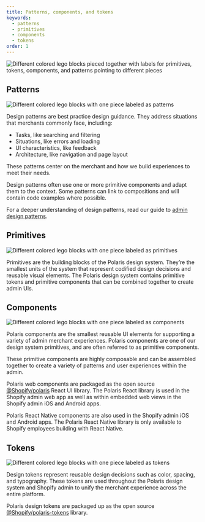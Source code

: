 ```yaml
---
title: Patterns, components, and tokens
keywords:
  - patterns
  - primitives
  - components
  - tokens
order: 1
---
```


![Different colored lego blocks pieced together with labels for primitives, tokens, components, and patterns pointing to different pieces](/images/getting-started/patterns-components-tokens/combined@2x.png)

## Patterns

![Different colored lego blocks with one piece labeled as patterns](/images/getting-started/patterns-components-tokens/patterns@2x.png)

Design patterns are best practice design guidance. They address situations that merchants commonly face, including:

- Tasks, like searching and filtering
- Situations, like errors and loading
- UI characteristics, like feedback
- Architecture, like navigation and page layout

These patterns center on the merchant and how we build experiences to meet their needs.

Design patterns often use one or more primitive components and adapt them to the context. Some patterns can link to compositions and will contain code examples where possible.

For a deeper understanding of design patterns, read our guide to [admin design patterns](/foundations/patterns/design-patterns).

## Primitives

![Different colored lego blocks with one piece labeled as primitives](/images/getting-started/patterns-components-tokens/primitives@2x.png)

Primitives are the building blocks of the Polaris design system. They’re the smallest units of the system that represent codified design decisions and reusable visual elements. The Polaris design system contains primitive tokens and primitive components that can be combined together to create admin UIs.

## Components

![Different colored lego blocks with one piece labeled as components](/images/getting-started/patterns-components-tokens/components@2x.png)

Polaris components are the smallest reusable UI elements for supporting a variety of admin merchant experiences. Polaris components are one of our design system primitives, and are often referred to as primitive components.

These primitive components are highly composable and can be assembled together to create a variety of patterns and user experiences within the admin.

Polaris web components are packaged as the open source [@Shopify/polaris](https://github.com/Shopify/polaris/tree/main/polaris-react) React UI library. The Polaris React library is used in the Shopify admin web app as well as within embedded web views in the Shopify admin iOS and Android apps.

Polaris React Native components are also used in the Shopify admin iOS and Android apps. The Polaris React Native library is only available to Shopify employees building with React Native.

## Tokens

![Different colored lego blocks with one piece labeled as tokens](/images/getting-started/patterns-components-tokens/tokens@2x.png)

Design tokens represent reusable design decisions such as color, spacing, and typography. These tokens are used throughout the Polaris design system and Shopify admin to unify the merchant experience across the entire platform.

Polaris design tokens are packaged up as the open source [@Shopify/polaris-tokens](https://github.com/Shopify/polaris/tree/main/polaris-tokens) library.